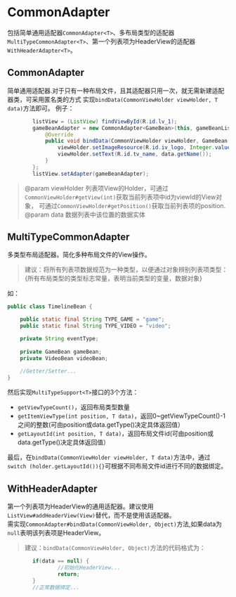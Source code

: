 # CommonAdapter
包括简单通用适配器`CommonAdapter<T>`、多布局类型的适配器`MultiTypeCommonAdapter<T>`、第一个列表项为HeaderView的适配器`WithHeaderAdapter<T>`。
## CommonAdapter<T>
简单通用适配器.对于只有一种布局文件，且其适配器只用一次，就无需新建适配器类，可采用匿名类的方式
实现`bindData(CommonViewHolder viewHolder, T data)`方法即可。
例子：
```java
        listView = (ListView) findViewById(R.id.lv_1);
        gameBeanAdapter = new CommonAdapter<GameBean>(this, gameBeanList, R.layout.listitem_game) {
            @Override
            public void bindData(CommonViewHolder viewHolder, GameBean data) {
                viewHolder.setImageResource(R.id.iv_logo, Integer.valueOf(data.getImg_url()));
                viewHolder.setText(R.id.tv_name, data.getName());
            }
        };
        listView.setAdapter(gameBeanAdapter);
```
> @param viewHolder  列表项View的Holder，可通过`CommonViewHolder#getView(int)`获取当前列表项中id为viewId的View对象，
可通过`CommonViewHolder#getPosition()`获取当前列表项的position.<br/>
> @param data  数据列表中该位置的数据实体
     
## MultiTypeCommonAdapter<T>
多类型布局适配器。简化多种布局文件的View操作。

> 建议：将所有列表项数据规范为一种类型，以便通过对象辨别列表项类型：</br>{所有布局类型的类型标志常量，表明当前类型的变量，数据对象}

如：
```java
public class TimelineBean {

    public static final String TYPE_GAME = "game";
    public static final String TYPE_VIDEO = "video";

    private String eventType;
    
    private GameBean gameBean;
    private VideoBean videoBean;
    
    //Getter/Setter...
}
```
然后实现`MultiTypeSupport<T>`接口的3个方法：
- `getViewTypeCount()`，返回布局类型数量
- `getItemViewType(int position, T data)`，返回0~getViewTypeCount()-1之间的整数(可由position或data.getType()决定具体返回值）
- `getLayoutId(int position, T data)`，返回布局文件id(可由position或data.getType()决定具体返回值）

最后，在`bindData(CommonViewHolder viewHolder, T data)`方法中，通过`switch (holder.getLayoutId()){}`可根据不同布局文件id进行不同的数据绑定。
## WithHeaderAdapter<T>
第一个列表项为HeaderView的通用适配器。建议使用`ListView#addHeaderView(View)`替代，而不是使用该适配器。<br/>
需实现`CommonAdapter#bindData(CommonViewHolder, Object)`方法,如果data为`null`表明该列表项是HeaderView。

> 建议：`bindData(CommonViewHolder, Object)`方法的代码格式为：

```java
        if(data == null) {
                //初始化HeaderView...
                return;
        }
        //正常数据绑定...
```
 
